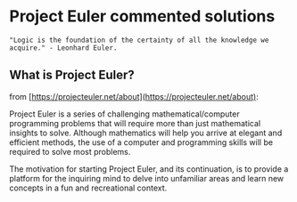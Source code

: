 # Project Euler commented solutions
`"Logic is the foundation of the certainty of all the knowledge we acquire." - Leonhard Euler.`

## What is Project Euler?
from [https://projecteuler.net/about](https://projecteuler.net/about):

Project Euler is a series of challenging mathematical/computer programming problems that will require more than just mathematical insights to solve. Although mathematics will help you arrive at elegant and efficient methods, the use of a computer and programming skills will be required to solve most problems.  
  
The motivation for starting Project Euler, and its continuation, is to provide a platform for the inquiring mind to delve into unfamiliar areas and learn new concepts in a fun and recreational context.
